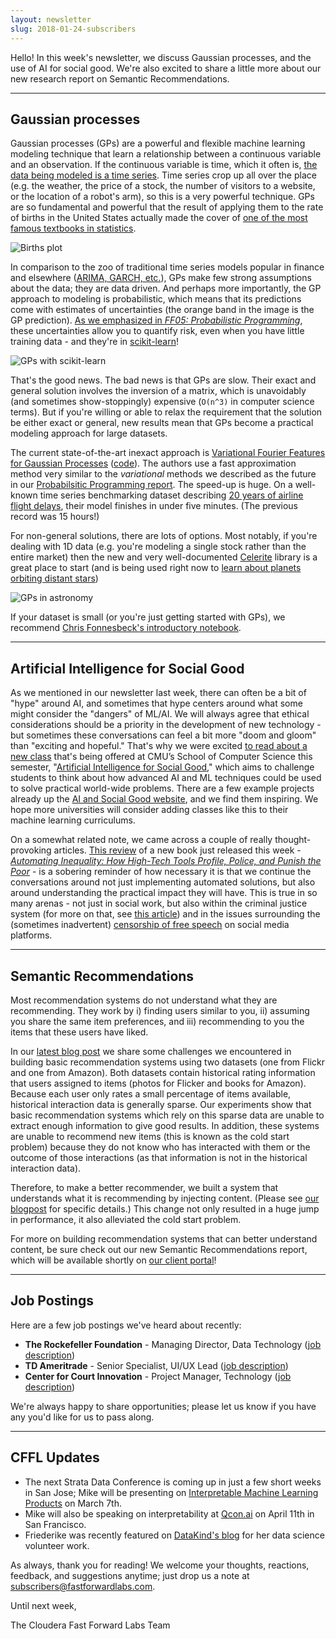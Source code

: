```yaml
---
layout: newsletter
slug: 2018-01-24-subscribers
---
```


Hello!  In this week's newsletter, we discuss Gaussian processes, and the use of AI for social good.  We're also excited to share a little more about our new research report on Semantic Recommendations.

---

## Gaussian processes

Gaussian processes (GPs) are a powerful and flexible machine learning modeling
technique that learn a relationship between a continuous variable and an
observation. If the continuous variable is time, which it often is, [the data
being modeled is a time
series](http://rsta.royalsocietypublishing.org/content/371/1984/20110550.short).
Time series crop up all over the place (e.g. the weather, the price of a stock,
the number of visitors to a website, or the location of a robot's arm), so this
is a very powerful technique. GPs are so fundamental and powerful that the result of
applying them to the rate of births in the United States actually made the cover of
[one of the most famous textbooks in
statistics](http://www.stat.columbia.edu/~gelman/book/).

![Births plot](gp-births.png)

In comparison to the zoo of traditional time series models popular in finance
and elsewhere ([ARIMA, GARCH, etc.](https://github.com/RJT1990/pyflux)), GPs
make few strong assumptions about the data; they are data driven. And perhaps
more importantly, the GP approach to modeling is probabilistic, which means
that its predictions come with estimates of uncertainties (the orange band in
the image is the GP prediction). [As we emphasized in _FF05:
Probabilistic
Programming_](http://blog.fastforwardlabs.com/2017/01/30/the-algorithms-behind-probabilistic-programming.html),
these uncertainties allow you to quantify risk, even when you have little
training data - and they're in
[scikit-learn](http://scikit-learn.org/stable/modules/gaussian_process.html)!

![GPs with scikit-learn](gp-sklearn.png)

That's the good news. The bad news is that GPs are slow. Their exact and
general solution involves the inversion of a matrix, which is unavoidably (and
sometimes show-stoppingly) expensive (`O(n^3)` in computer science terms). But
if you're willing or able to relax the requirement that the solution be either
exact or general, new results mean that GPs become a practical modeling
approach for large datasets.

The current state-of-the-art inexact approach is [Variational Fourier Features
for Gaussian Processes](https://arxiv.org/abs/1611.06740)
([code](https://github.com/jameshensman/VFF)). The authors use a fast
approximation method very similar to the _variational_ methods we described as
the future in our [Probabilsitic Programming
report](http://blog.fastforwardlabs.com/2017/01/30/the-algorithms-behind-probabilistic-programming.html).
The speed-up is huge. On a well-known time series benchmarking dataset
describing [20 years of airline flight
delays](http://www.stat.purdue.edu/~sguha/rhipe/doc/html/airline.html), their
model finishes in under five minutes. (The previous record was 15 hours!)

For non-general solutions, there are lots of options. Most notably, if you're
dealing with 1D data (e.g. you're modeling a single stock rather than the
entire market) then the new and very well-documented
[Celerite](http://celerite.readthedocs.io/en/stable/) library is a great place
to start (and is being used right now to [learn about planets orbiting distant
stars](https://arxiv.org/abs/1706.05865))

![GPs in astronomy](gp-astro-alt.png)

If your dataset is small (or you're just getting started with GPs), we
recommend [Chris Fonnesbeck's introductory
notebook](https://blog.dominodatalab.com/fitting-gaussian-process-models-python/).

---

## Artificial Intelligence for Social Good

As we mentioned in our newsletter last week, there can often be a bit of "hype" around AI, and sometimes that hype centers around what some might consider the "dangers" of ML/AI.  We will always agree that ethical considerations should be a priority in the development of new technology - but sometimes these conversations can feel a bit more "doom and gloom" than "exciting and hopeful."  That's why we were excited [to read about a new class](https://www.fastcodesign.com/90157255/you-can-now-take-a-class-on-how-to-make-ai-that-isnt-evil) that's being offered at CMU’s School of Computer Science this semester, "[Artificial Intelligence for Social Good](https://feifang.info/artificial-intelligence-methods-for-social-good-spring-2018/)," which aims to challenge students to think about how advanced AI and ML techniques could be used to solve practical world-wide problems.  There are a few example projects already up the [AI and Social Good website](https://sites.google.com/view/aiandsocialgood/), and we find them inspiring.  We hope more universities will consider adding classes like this to their machine learning curriculums.

On a somewhat related note, we came across a couple of really thought-provoking articles.  [This review](https://points.datasociety.net/beyond-the-rhetoric-of-algorithmic-solutionism-8e0f9cdada53) of a new book just released this week - [*Automating Inequality: How High-Tech Tools Profile, Police, and Punish the Poor*](https://www.amazon.com/exec/obidos/ASIN/1250074312/danah-20) - is a sobering reminder of how necessary it is that we continue the conversations around not just implementing automated solutions, but also around understanding the practical impact they will have. This is true in so many arenas - not just in social work, but also within the criminal justice system (for more on that, see [this article](http://www.sciencemag.org/news/2018/01/united-states-computers-help-decide-who-goes-jail-their-judgment-may-be-no-better-ours)) and in the issues surrounding the (sometimes inadvertent) [censorship of free speech](https://www.wired.com/story/free-speech-issue-tech-turmoil-new-censorship/) on social media platforms.

---

## Semantic Recommendations

Most recommendation systems do not understand what they are recommending. They work by i) finding users similar to you, ii) assuming you share the same item preferences, and iii) recommending to you the items that these users have liked.    

In our [latest blog post](http://blog.fastforwardlabs.com/2018/01/22/exploring-recommendation-systems.html) we share some challenges we encountered in building basic recommendation systems using two datasets (one from Flickr and one from Amazon). Both datasets contain historical rating information that users assigned to items (photos for Flicker and books for Amazon). Because each user only rates a small percentage of items available, historical interaction data is generally sparse. Our experiments show that basic recommendation systems which rely on this sparse data are unable to extract enough information to give good results. In addition, these systems are unable to recommend new items (this is known as the cold start problem) because they do not know who has interacted with them or the outcome of those interactions (as that information is not in the historical interaction data).                                                           
                                                                                                     
Therefore, to make a better recommender, we built a system that understands what it is recommending by injecting content. (Please see [our blogpost](http://blog.fastforwardlabs.com/2018/01/22/exploring-recommendation-systems.html) for specific details.) This change not only resulted in a huge jump in performance, it also alleviated the cold start problem.

For more on building recommendation systems that can better understand content, be sure check out our new Semantic Recommendations report, which will be available shortly on [our client portal](https://clients.fastforwardlabs.com/)!           

--- 

## Job Postings

Here are a few job postings we've heard about recently: 

* **The Rockefeller Foundation** - Managing Director, Data Technology ([job description](https://www.rockefellerfoundation.org/about-us/careers/managing-director-data-technology/))
* **TD Ameritrade** - Senior Specialist, UI/UX Lead ([job description](https://jobs.tdameritrade.com/job/st-louis/senior-specialist-ui-ux-lead/1121/6333455))
* **Center for Court Innovation** - Project Manager, Technology ([job description](https://www.courtinnovation.org/careers/project-manager-technology))

We're always happy to share opportunities; please let us know if you have any you'd like for us to pass along.

---

## CFFL Updates

* The next Strata Data Conference is coming up in just a few short weeks in San Jose; Mike will be presenting on [Interpretable Machine Learning Products](https://conferences.oreilly.com/strata/strata-ca/public/schedule/detail/63572) on March 7th.
* Mike will also be speaking on interpretability at [Qcon.ai](https://qcon.ai/) on April 11th in San Francisco.
* Friederike was recently featured on [DataKind's blog](http://www.datakind.org/featured-volunteers/friederike-schuur) for her data science volunteer work.


As always, thank you for reading!  We welcome your thoughts, reactions, feedback, and suggestions anytime; just drop us a note at subscribers@fastforwardlabs.com.

Until next week,

The Cloudera Fast Forward Labs Team
